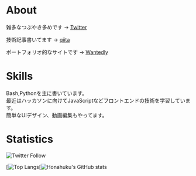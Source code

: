 # About

雑多なつぶやき多めです → [Twitter](https://twitter.com/yosuke_yamakawa)

技術記事書いてます → [qiita](https://qiita.com/honahuku)

ポートフォリオ的なサイトです → [Wantedly](https://www.wantedly.com/id/yosuke_yamakawa)

# Skills

Bash,Pythonを主に書いています。<br>
最近はハッカソンに向けてJavaScriptなどフロントエンドの技術を学習しています。<br>
簡単なUIデザイン、動画編集もやってます。<br>

# Statistics
![Twitter Follow](https://img.shields.io/twitter/follow/yosuke_yamakawa?style=social)

[![Top Langs](https://github-readme-stats.vercel.app/api/top-langs/?username=anuraghazra)[![Honahuku's GitHub stats](https://github-readme-stats.vercel.app/api?username=Honahuku&border_color=2e4058)
